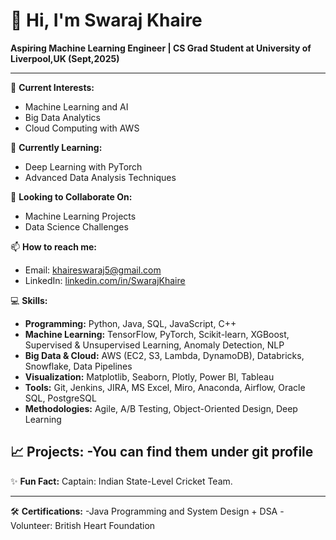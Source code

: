 # 👋 Hi, I'm Swaraj Khaire

**Aspiring Machine Learning Engineer | CS Grad Student at University of Liverpool,UK (Sept,2025)**

---

🔭 **Current Interests:**  
- Machine Learning and AI
- Big Data Analytics
- Cloud Computing with AWS

🌱 **Currently Learning:**  
- Deep Learning with PyTorch
- Advanced Data Analysis Techniques

👯 **Looking to Collaborate On:**  
- Machine Learning Projects
- Data Science Challenges

📫 **How to reach me:**  
- Email: [khaireswaraj5@gmail.com](mailto:khaireswaraj5@gmail.com)
- LinkedIn: [linkedin.com/in/SwarajKhaire](https://www.linkedin.com/in/swaraj-khaire)

💻 **Skills:**  
- **Programming:** Python, Java, SQL, JavaScript, C++
- **Machine Learning:** TensorFlow, PyTorch, Scikit-learn, XGBoost, Supervised & Unsupervised Learning, Anomaly Detection, NLP
- **Big Data & Cloud:** AWS (EC2, S3, Lambda, DynamoDB), Databricks, Snowflake, Data Pipelines
- **Visualization:** Matplotlib, Seaborn, Plotly, Power BI, Tableau
- **Tools:** Git, Jenkins, JIRA, MS Excel, Miro, Anaconda, Airflow, Oracle SQL, PostgreSQL
- **Methodologies:** Agile, A/B Testing, Object-Oriented Design, Deep Learning

📈 **Projects:**
-You can find them under git profile
---

✨ **Fun Fact:** Captain: Indian State-Level Cricket Team.

---

🛠 **Certifications:**
-Java Programming and System Design + DSA
-Volunteer: British Heart Foundation


<!--
**RutwikW/RutwikW** is a ✨ _special_ ✨ repository because its `README.md` (this file) appears on your GitHub profile.

Here are some ideas to get you started:

- 🔭 I’m currently working on ...
- 🌱 I’m currently learning ...
- 👯 I’m looking to collaborate on ...
- 🤔 I’m looking for help with ...
- 💬 Ask me about ...
- 📫 How to reach me: ...
- 😄 Pronouns: ...
- ⚡ Fun fact: ...
-->
